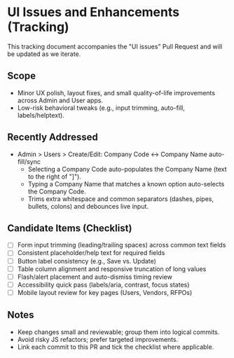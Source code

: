 # UI Issues and Enhancements (Tracking)

This tracking document accompanies the "UI issues" Pull Request and will be updated as we iterate.

## Scope

- Minor UX polish, layout fixes, and small quality-of-life improvements across Admin and User apps.
- Low-risk behavioral tweaks (e.g., input trimming, auto-fill, labels/helptext).

## Recently Addressed

- Admin > Users > Create/Edit: Company Code ↔ Company Name auto-fill/sync
  - Selecting a Company Code auto-populates the Company Name (text to the right of "]").
  - Typing a Company Name that matches a known option auto-selects the Company Code.
  - Trims extra whitespace and common separators (dashes, pipes, bullets, colons) and debounces live input.

## Candidate Items (Checklist)

- [ ] Form input trimming (leading/trailing spaces) across common text fields
- [ ] Consistent placeholder/help text for required fields
- [ ] Button label consistency (e.g., Save vs. Update)
- [ ] Table column alignment and responsive truncation of long values
- [ ] Flash/alert placement and auto-dismiss timing review
- [ ] Accessibility quick pass (labels/aria, contrast, focus states)
- [ ] Mobile layout review for key pages (Users, Vendors, RFPOs)

## Notes

- Keep changes small and reviewable; group them into logical commits.
- Avoid risky JS refactors; prefer targeted improvements.
- Link each commit to this PR and tick the checklist where applicable.
